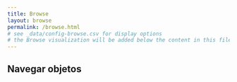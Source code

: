 ```yaml
---
title: Browse
layout: browse
permalink: /browse.html
# see _data/config-browse.csv for display options
# the Browse visualization will be added below the content in this file
---
```


## Navegar objetos
